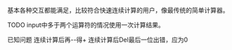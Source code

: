 
基本各种交互都能满足，比较符合快速连续计算的用户，像最传统的简单计算器。

TODO
input中多于两个运算符的情况使用一次计算结果。


已知问题
连续计算后再--得+
连续计算后Del最后一位出错，应为0

